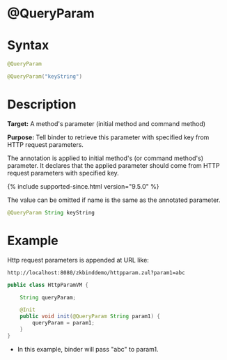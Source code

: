 # @QueryParam

Syntax
======

```java
@QueryParam

@QueryParam("keyString")
```

Description
===========

**Target:** A method's parameter (initial method and command method)

**Purpose:** Tell binder to retrieve this parameter with specified key from HTTP request parameters.

The annotation is applied to initial method's (or command method's) parameter. It declares that the applied parameter should come from HTTP request parameters with specified key.

{% include supported-since.html version="9.5.0" %}

The value can be omitted if name is the same as the annotated parameter.
```java
@QueryParam String keyString
```

Example
=======

Http request parameters is appended at URL like: 

`http://localhost:8080/zkbinddemo/httpparam.zul?param1=abc`

```java
public class HttpParamVM {

    String queryParam;

    @Init
    public void init(@QueryParam String param1) {
        queryParam = param1;
    }
}
```

-   In this example, binder will pass "abc" to param1.
